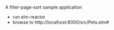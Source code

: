 A filter-page-sort sample application

* run elm-reactor
* browse to http://localhost:8000/src/Pets.elm#
